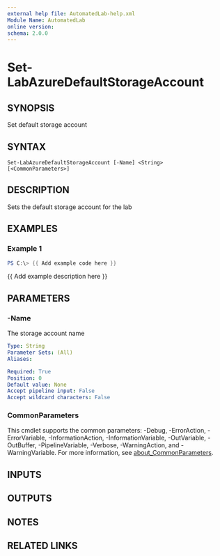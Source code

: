 ```yaml
---
external help file: AutomatedLab-help.xml
Module Name: AutomatedLab
online version:
schema: 2.0.0
---
```


# Set-LabAzureDefaultStorageAccount

## SYNOPSIS
Set default storage account

## SYNTAX

```
Set-LabAzureDefaultStorageAccount [-Name] <String> [<CommonParameters>]
```

## DESCRIPTION
Sets the default storage account for the lab

## EXAMPLES

### Example 1
```powershell
PS C:\> {{ Add example code here }}
```

{{ Add example description here }}

## PARAMETERS

### -Name
The storage account name

```yaml
Type: String
Parameter Sets: (All)
Aliases:

Required: True
Position: 0
Default value: None
Accept pipeline input: False
Accept wildcard characters: False
```

### CommonParameters
This cmdlet supports the common parameters: -Debug, -ErrorAction, -ErrorVariable, -InformationAction, -InformationVariable, -OutVariable, -OutBuffer, -PipelineVariable, -Verbose, -WarningAction, and -WarningVariable. For more information, see [about_CommonParameters](http://go.microsoft.com/fwlink/?LinkID=113216).

## INPUTS

## OUTPUTS

## NOTES

## RELATED LINKS
